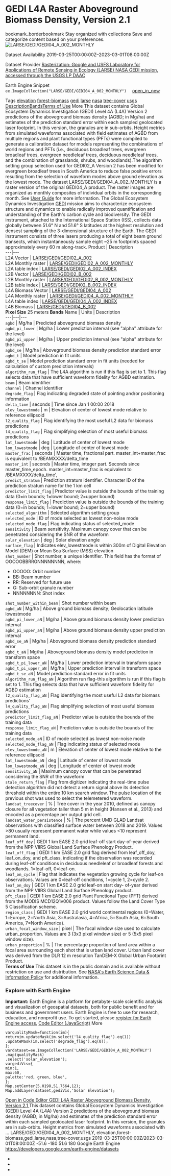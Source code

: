  
#  GEDI L4A Raster Aboveground Biomass Density, Version 2.1 
bookmark_borderbookmark Stay organized with collections  Save and categorize content based on your preferences.
![LARSE/GEDI/GEDI04_A_002_MONTHLY](https://developers.google.com/earth-engine/datasets/images/LARSE/LARSE_GEDI_GEDI04_A_002_MONTHLY_sample.png) 

Dataset Availability
    2019-03-25T00:00:00Z–2023-03-01T08:00:00Z 

Dataset Provider
     [ Rasterization: Google and USFS Laboratory for Applications of Remote Sensing in Ecology (LARSE) ](https://www.fs.usda.gov/) [ NASA GEDI mission, accessed through the USGS LP DAAC ](https://daac.ornl.gov/GEDI/guides/GEDI_L4A_AGB_Density_V2_1.html) 

Earth Engine Snippet
     `    ee.ImageCollection("LARSE/GEDI/GEDI04_A_002_MONTHLY")   ` [ open_in_new ](https://code.earthengine.google.com/?scriptPath=Examples:Datasets/LARSE/LARSE_GEDI_GEDI04_A_002_MONTHLY) 

Tags
     [elevation](https://developers.google.com/earth-engine/datasets/tags/elevation) [forest-biomass](https://developers.google.com/earth-engine/datasets/tags/forest-biomass) [gedi](https://developers.google.com/earth-engine/datasets/tags/gedi) [larse](https://developers.google.com/earth-engine/datasets/tags/larse) [nasa](https://developers.google.com/earth-engine/datasets/tags/nasa) [tree-cover](https://developers.google.com/earth-engine/datasets/tags/tree-cover) [usgs](https://developers.google.com/earth-engine/datasets/tags/usgs)
[Description](https://developers.google.com/earth-engine/datasets/catalog/LARSE_GEDI_GEDI04_A_002_MONTHLY#description)[Bands](https://developers.google.com/earth-engine/datasets/catalog/LARSE_GEDI_GEDI04_A_002_MONTHLY#bands)[Terms of Use](https://developers.google.com/earth-engine/datasets/catalog/LARSE_GEDI_GEDI04_A_002_MONTHLY#terms-of-use) More
This dataset contains Global Ecosystem Dynamics Investigation (GEDI) Level 4A (L4A) Version 2 predictions of the aboveground biomass density (AGBD; in Mg/ha) and estimates of the prediction standard error within each sampled geolocated laser footprint. In this version, the granules are in sub-orbits. Height metrics from simulated waveforms associated with field estimates of AGBD from multiple regions and plant functional types (PFTs) were compiled to generate a calibration dataset for models representing the combinations of world regions and PFTs (i.e., deciduous broadleaf trees, evergreen broadleaf trees, evergreen needleleaf trees, deciduous needleleaf trees, and the combination of grasslands, shrubs, and woodlands).The algorithm setting group selection used for GEDI02_A Version 2 has been modified for evergreen broadleaf trees in South America to reduce false positive errors resulting from the selection of waveform modes above ground elevation as the lowest mode. The dataset LARSE/GEDI/GEDI04_A_002_MONTHLY is a raster version of the original GEDI04_A product. The raster images are organized as monthly composites of individual orbits in the corresponding month.
See [User Guide](https://daac.ornl.gov/GEDI/guides/GEDI_L4A_AGB_Density_V2_1.html) for more information.
The Global Ecosystem Dynamics Investigation [GEDI](https://gedi.umd.edu/) mission aims to characterize ecosystem structure and dynamics to enable radically improved quantification and understanding of the Earth's carbon cycle and biodiversity. The GEDI instrument, attached to the International Space Station (ISS), collects data globally between 51.6° N and 51.6° S latitudes at the highest resolution and densest sampling of the 3-dimensional structure of the Earth. The GEDI instrument consists of three lasers producing a total of eight beam ground transects, which instantaneously sample eight ~25 m footprints spaced approximately every 60 m along-track.
Product | Description  
---|---  
L2A Vector | [LARSE/GEDI/GEDI02_A_002](https://developers.google.com/earth-engine/datasets/catalog/LARSE_GEDI_GEDI02_A_002)  
L2A Monthly raster | [LARSE/GEDI/GEDI02_A_002_MONTHLY](https://developers.google.com/earth-engine/datasets/catalog/LARSE_GEDI_GEDI02_A_002_MONTHLY)  
L2A table index | [LARSE/GEDI/GEDI02_A_002_INDEX](https://developers.google.com/earth-engine/datasets/catalog/LARSE_GEDI_GEDI02_A_002_INDEX)  
L2B Vector | [LARSE/GEDI/GEDI02_B_002](https://developers.google.com/earth-engine/datasets/catalog/LARSE_GEDI_GEDI02_B_002)  
L2B Monthly raster | [LARSE/GEDI/GEDI02_B_002_MONTHLY](https://developers.google.com/earth-engine/datasets/catalog/LARSE_GEDI_GEDI02_B_002_MONTHLY)  
L2B table index | [LARSE/GEDI/GEDI02_B_002_INDEX](https://developers.google.com/earth-engine/datasets/catalog/LARSE_GEDI_GEDI02_B_002_INDEX)  
L4A Biomass Vector | [LARSE/GEDI/GEDI04_A_002](https://developers.google.com/earth-engine/datasets/catalog/LARSE_GEDI_GEDI04_A_002)  
L4A Monthly raster | [LARSE/GEDI/GEDI04_A_002_MONTHLY](https://developers.google.com/earth-engine/datasets/catalog/LARSE_GEDI_GEDI04_A_002_MONTHLY)  
L4A table index | [LARSE/GEDI/GEDI04_A_002_INDEX](https://developers.google.com/earth-engine/datasets/catalog/LARSE_GEDI_GEDI04_A_002_INDEX)  
L4B Biomass | [LARSE/GEDI/GEDI04_B_002](https://developers.google.com/earth-engine/datasets/catalog/LARSE_GEDI_GEDI04_B_002)  
**Pixel Size** 25 meters 
**Bands**
Name | Units | Description  
---|---|---  
`agbd` | Mg/ha | Predicted aboveground biomass density  
`agbd_pi_lower` | Mg/ha | Lower prediction interval (see "alpha" attribute for the level)  
`agbd_pi_upper` | Mg/ha | Upper prediction interval (see "alpha" attribute for the level)  
`agbd_se` | Mg/ha | Aboveground biomass density prediction standard error  
`agbd_t` | Model prediction in fit units  
`agbd_t_se` | Model prediction standard error in fit units (needed for calculation of custom prediction intervals)  
`algorithm_run_flag` | The L4A algorithm is run if this flag is set to 1. This flag selects data that have sufficient waveform fidelity for AGBD estimation.  
`beam` | Beam identifier  
`channel` | Channel identifier  
`degrade_flag` | Flag indicating degraded state of pointing and/or positioning information  
`delta_time` | seconds | Time since Jan 1 00:00 2018  
`elev_lowestmode` | m | Elevation of center of lowest mode relative to reference ellipsoid  
`l2_quality_flag` | Flag identifying the most useful L2 data for biomass predictions  
`l4_quality_flag` | Flag simplifying selection of most useful biomass predictions  
`lat_lowestmode` | deg | Latitude of center of lowest mode  
`lon_lowestmode` | deg | Longitude of center of lowest mode  
`master_frac` | seconds | Master time, fractional part. master_int+master_frac is equivalent to /BEAMXXXX/delta_time  
`master_int` | seconds | Master time, integer part. Seconds since master_time_epoch. master_int+master_frac is equivalent to /BEAMXXXX/delta_time',  
`predict_stratum` | Prediction stratum identifier. Character ID of the prediction stratum name for the 1 km cell  
`predictor_limit_flag` | Predictor value is outside the bounds of the training data (0=in bounds; 1=lower bound; 2=upper bound)  
`response_limit_flag` | Prediction value is outside the bounds of the training data (0=in bounds; 1=lower bound; 2=upper bound)  
`selected_algorithm` | Selected algorithm setting group  
`selected_mode` | ID of mode selected as lowest non-noise mode  
`selected_mode_flag` | Flag indicating status of selected_mode  
`sensitivity` | Beam sensitivity. Maximum canopy cover that can be penetrated considering the SNR of the waveform  
`solar_elevation` | deg | Solar elevation angle  
`surface_flag` | Indicates elev_lowestmode is within 300m of Digital Elevation Model (DEM) or Mean Sea Surface (MSS) elevation  
`shot_number` | Shot number, a unique identifier. This field has the format of OOOOOBBRRGNNNNNNNN, where:
  * OOOOO: Orbit number
  * BB: Beam number
  * RR: Reserved for future use
  * G: Sub-orbit granule number
  * NNNNNNNN: Shot index

  
`shot_number_within_beam` | Shot number within beam  
`agbd_aN` | Mg/ha | Above ground biomass density; Geolocation latitude lowestmode  
`agbd_pi_lower_aN` | Mg/ha | Above ground biomass density lower prediction interval  
`agbd_pi_upper_aN` | Mg/ha | Above ground biomass density upper prediction interval  
`agbd_se_aN` | Mg/ha | Aboveground biomass density prediction standard error  
`agbd_t_aN` | Mg/ha | Aboveground biomass density model prediction in transform space  
`agbd_t_pi_lower_aN` | Mg/ha | Lower prediction interval in transform space  
`agbd_t_pi_upper_aN` | Mg/ha | Upper prediction interval in transform space  
`agbd_t_se_aN` | Model prediction standard error in fit units  
`algorithm_run_flag_aN` | Algorithm run flag-this algorithm is run if this flag is set to 1. This flag selects data that have sufficient waveform fidelity for AGBD estimation  
`l2_quality_flag_aN` | Flag identifying the most useful L2 data for biomass predictions'  
`l4_quality_flag_aN` | Flag simplifying selection of most useful biomass predictions  
`predictor_limit_flag_aN` | Predictor value is outside the bounds of the training data  
`response_limit_flag_aN` | Prediction value is outside the bounds of the training data  
`selected_mode_aN` | ID of mode selected as lowest non-noise mode  
`selected_mode_flag_aN` | Flag indicating status of selected mode  
`elev_lowestmode_aN` | m | Elevation of center of lowest mode relative to the reference ellipsoid  
`lat_lowestmode_aN` | deg | Latitude of center of lowest mode  
`lon_lowestmode_aN` | deg | Longitude of center of lowest mode  
`sensitivity_aN` | Maximum canopy cover that can be penetrated considering the SNR of the waveform  
`stale_return_flag` | Flag from digitizer indicating the real-time pulse detection algorithm did not detect a return signal above its detection threshold within the entire 10 km search window. The pulse location of the previous shot was used to select the telemetered waveform.  
`landsat_treecover` | % | Tree cover in the year 2010, defined as canopy closure for all vegetation taller than 5 m in height (Hansen et al., 2013) and encoded as a percentage per output grid cell.  
`landsat_water_persistence` | % | The percent UMD GLAD Landsat observations with classified surface water between 2018 and 2019. Values >80 usually represent permanent water while values <10 represent permanent land.  
`leaf_off_doy` | GEDI 1 km EASE 2.0 grid leaf-off start day-of-year derived from the NPP VIIRS Global Land Surface Phenology Product.  
`leaf_off_flag` | GEDI 1 km EASE 2.0 grid flag derived from leaf_off_doy, leaf_on_doy, and pft_class, indicating if the observation was recorded during leaf-off conditions in deciduous needleleaf or broadleaf forests and woodlands. 1=leaf-off, 0=leaf-on.  
`leaf_on_cycle` | Flag that indicates the vegetation growing cycle for leaf-on observations. Values are 0=leaf-off conditions, 1=cycle 1, 2=cycle 2.  
`leaf_on_doy` | GEDI 1 km EASE 2.0 grid leaf-on start day- of-year derived from the NPP VIIRS Global Land Surface Phenology product.  
`pft_class` | GEDI 1 km EASE 2.0 grid Plant Functional Type (PFT) derived from the MODIS MCD12Q1v006 product. Values follow the Land Cover Type 5 Classification scheme.  
`region_class` | GEDI 1 km EASE 2.0 grid world continental regions (0=Water, 1=Europe, 2=North Asia, 3=Australasia, 4=Africa, 5=South Asia, 6=South America, 7=North America).  
`urban_focal_window_size` | pixel | The focal window size used to calculate urban_proportion. Values are 3 (3x3 pixel window size) or 5 (5x5 pixel window size).  
`urban_proportion` | % | The percentage proportion of land area within a focal area surrounding each shot that is urban land cover. Urban land cover was derived from the DLR 12 m resolution TanDEM-X Global Urban Footprint Product.  
**Terms of Use**
This dataset is in the public domain and is available without restriction on use and distribution. See [NASA's Earth Science Data & Information Policy](https://www.earthdata.nasa.gov/engage/open-data-services-and-software/data-and-information-policy) for additional information.
### Explore with Earth Engine
**Important:** Earth Engine is a platform for petabyte-scale scientific analysis and visualization of geospatial datasets, both for public benefit and for business and government users. Earth Engine is free to use for research, education, and nonprofit use. To get started, please [register for Earth Engine access.](https://console.cloud.google.com/earth-engine)
[Code Editor (JavaScript)](https://developers.google.com/earth-engine/datasets/catalog/LARSE_GEDI_GEDI04_A_002_MONTHLY#code-editor-javascript-sample) More
```
varqualityMask=function(im){
returnim.updateMask(im.select('l4_quality_flag').eq(1))
.updateMask(im.select('degrade_flag').eq(0));
};
vardataset=ee.ImageCollection('LARSE/GEDI/GEDI04_A_002_MONTHLY')
.map(qualityMask)
.select('solar_elevation');
vargediVis={
min:1,
max:60,
palette:'red, green, blue',
};
Map.setCenter(5.0198,51.7564,12);
Map.addLayer(dataset,gediVis,'Solar Elevation');
```
[ Open in Code Editor ](https://code.earthengine.google.com/?scriptPath=Examples:Datasets/LARSE/LARSE_GEDI_GEDI04_A_002_MONTHLY)
[ GEDI L4A Raster Aboveground Biomass Density, Version 2.1 ](https://developers.google.com/earth-engine/datasets/catalog/LARSE_GEDI_GEDI04_A_002_MONTHLY)
This dataset contains Global Ecosystem Dynamics Investigation (GEDI) Level 4A (L4A) Version 2 predictions of the aboveground biomass density (AGBD; in Mg/ha) and estimates of the prediction standard error within each sampled geolocated laser footprint. In this version, the granules are in sub-orbits. Height metrics from simulated waveforms associated with …
LARSE/GEDI/GEDI04_A_002_MONTHLY, elevation,forest-biomass,gedi,larse,nasa,tree-cover,usgs 
2019-03-25T00:00:00Z/2023-03-01T08:00:00Z
-51.6 -180 51.6 180 
Google Earth Engine
https://developers.google.com/earth-engine/datasets
  * [ ](https://doi.org/https://www.fs.usda.gov/)
  * [ ](https://doi.org/https://daac.ornl.gov/GEDI/guides/GEDI_L4A_AGB_Density_V2_1.html)
  * [ ](https://doi.org/https://developers.google.com/earth-engine/datasets/catalog/LARSE_GEDI_GEDI04_A_002_MONTHLY)



